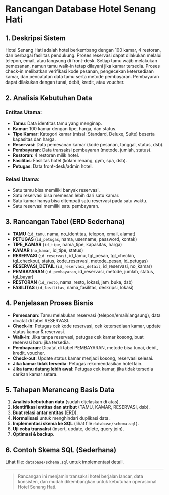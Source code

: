 # Rancangan Database Hotel Senang Hati

## 1. Deskripsi Sistem
Hotel Senang Hati adalah hotel berkembang dengan 100 kamar, 4 restoran, dan berbagai fasilitas pendukung. Proses reservasi dapat dilakukan melalui telepon, email, atau langsung di front-desk. Setiap tamu wajib melakukan pemesanan, namun tamu walk-in tetap dilayani jika kamar tersedia. Proses check-in melibatkan verifikasi kode pesanan, pengecekan ketersediaan kamar, dan pencatatan data tamu serta metode pembayaran. Pembayaran dapat dilakukan dengan tunai, debit, kredit, atau voucher.

## 2. Analisis Kebutuhan Data
### Entitas Utama:
- **Tamu**: Data identitas tamu yang menginap.
- **Kamar**: 100 kamar dengan tipe, harga, dan status.
- **Tipe Kamar**: Kategori kamar (misal: Standard, Deluxe, Suite) beserta kapasitas dan harga.
- **Reservasi**: Data pemesanan kamar (kode pesanan, tanggal, status, dsb).
- **Pembayaran**: Data transaksi pembayaran (metode, jumlah, status).
- **Restoran**: 4 restoran milik hotel.
- **Fasilitas**: Fasilitas hotel (kolam renang, gym, spa, dsb).
- **Petugas**: Data front-desk/admin hotel.

### Relasi Utama:
- Satu tamu bisa memiliki banyak reservasi.
- Satu reservasi bisa memesan lebih dari satu kamar.
- Satu kamar hanya bisa ditempati satu reservasi pada satu waktu.
- Satu reservasi memiliki satu pembayaran.

## 3. Rancangan Tabel (ERD Sederhana)

- **TAMU** (`id_tamu`, nama, no_identitas, telepon, email, alamat)
- **PETUGAS** (`id_petugas`, nama, username, password, kontak)
- **TIPE_KAMAR** (`id_tipe`, nama_tipe, kapasitas, harga)
- **KAMAR** (`no_kamar`, id_tipe, status)
- **RESERVASI** (`id_reservasi`, id_tamu, tgl_pesan, tgl_checkin, tgl_checkout, status, kode_reservasi, metode_pesan, id_petugas)
- **RESERVASI_DETAIL** (`id_reservasi_detail`, id_reservasi, no_kamar)
- **PEMBAYARAN** (`id_pembayaran`, id_reservasi, metode, jumlah, status, tgl_bayar)
- **RESTORAN** (`id_resto`, nama_resto, lokasi, jam_buka, dsb)
- **FASILITAS** (`id_fasilitas`, nama_fasilitas, deskripsi, lokasi)

## 4. Penjelasan Proses Bisnis
- **Pemesanan**: Tamu melakukan reservasi (telepon/email/langsung), data dicatat di tabel RESERVASI.
- **Check-in**: Petugas cek kode reservasi, cek ketersediaan kamar, update status kamar & reservasi.
- **Walk-in**: Jika tanpa reservasi, petugas cek kamar kosong, buat reservasi baru jika tersedia.
- **Pembayaran**: Dicatat di tabel PEMBAYARAN, metode bisa tunai, debit, kredit, voucher.
- **Check-out**: Update status kamar menjadi kosong, reservasi selesai.
- **Jika kamar tidak tersedia**: Petugas rekomendasikan hotel lain.
- **Jika tamu datang lebih awal**: Petugas cek kamar, jika tidak tersedia carikan kamar setara.

## 5. Tahapan Merancang Basis Data
1. **Analisis kebutuhan data** (sudah dijelaskan di atas).
2. **Identifikasi entitas dan atribut** (TAMU, KAMAR, RESERVASI, dsb).
3. **Buat relasi antar entitas** (ERD).
4. **Normalisasi** untuk menghindari duplikasi data.
5. **Implementasi skema ke SQL** (lihat file `database/schema.sql`).
6. **Uji coba transaksi** (insert, update, delete, query join).
7. **Optimasi & backup**.

## 6. Contoh Skema SQL (Sederhana)
Lihat file: `database/schema.sql` untuk implementasi detail.

---

> Rancangan ini menjamin transaksi hotel berjalan lancar, data konsisten, dan mudah dikembangkan untuk kebutuhan operasional Hotel Senang Hati.
